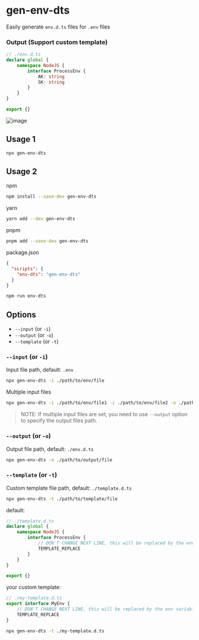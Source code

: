 # gen-env-dts
Easily generate `env.d.ts` files for `.env` files

### Output (Support custom template)
```ts
// ./env.d.ts
declare global {
	namespace NodeJS {
		interface ProcessEnv {
			AK: string
			SK: string
		}
	}
}

export {}
```

![image](https://github.com/Emiyaaaaa/gen-env-dts/assets/37606228/1b26c33c-621a-46c2-a648-a5305f6a4b41)

## Usage 1
```bash
npx gen-env-dts
```

## Usage 2

npm
```bash
npm install --save-dev gen-env-dts
```
yarn
```bash
yarn add --dev gen-env-dts
```
pnpm
```bash
pnpm add --save-dev gen-env-dts
```

package.json
```json
{
  "scripts": {
    "env-dts": "gen-env-dts"
  }
}
```
```bash
npm run env-dts
```

## Options
- `--input` (or `-i`)
- `--output` (or `-o`)
- `--template` (or `-t`)



### `--input` (or `-i`)
Input file path, default: `.env`
```bash
npx gen-env-dts -i ./path/to/env/file
```
Multiple input files
```bash
npx gen-env-dts -i ./path/to/env/file1 -i ./path/to/env/file2 -o ./path/to/output/file -o ./path/to/output/file2
```
>NOTE: If multiple input files are set, you need to use `--output` option to specify the output files path.

### `--output` (or `-o`)
Output file path, default: `./env.d.ts`
```bash
npx gen-env-dts -o ./path/to/output/file
```

### `--template` (or `-t`)
Custom template file path, default: `./template.d.ts`
```bash
npx gen-env-dts -t ./path/to/template/file
```

default:
```ts
// ./template.d.ts
declare global {
	namespace NodeJS {
		interface ProcessEnv {
			// DON'T CHANGE NEXT LINE, this will be replaced by the env variables
			TEMPLATE_REPLACE 
		}
	}
}

export {}
```

your custom template:
```ts
// ./my-template.d.ts
export interface MyEnv {
	// DON'T CHANGE NEXT LINE, this will be replaced by the env variables
	TEMPLATE_REPLACE 
}
```
```bash
npx gen-env-dts -t ./my-template.d.ts
```

